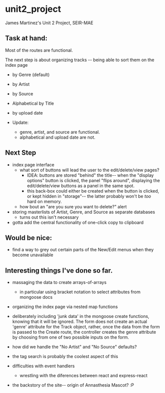 # unit2_project
James Martinez's Unit 2 Project, SEIR-MAE


## Task at hand:

Most of the routes are functional.

The next step is about organizing tracks -- being able to sort them on the index page
- by Genre (default)
- by Artist
- by Source
- Alphabetical by Title
- by upload date

- Update:
    - genre, artist, and source are functional.
    - alphabetical and upload date are not.

## Next Step

- index page interface
    - what sort of buttons will lead the user to the edit/delete/view pages?
        - IDEA: buttons are stored "behind" the title-- when the "display options" button is clicked, the panel "flips around", displaying the edit/delete/view buttons as a panel in the same spot.
        - this back-box could either be created when the button is clicked, or kept hidden in "storage"-- the latter probably won't be *too* hard on memory.
    - how bout an "are you sure you want to delete?" alert
- storing masterlists of Artist, Genre, and Source as separate databases
    - turns out this isn't necessary
- gotta add the central functionality of one-click copy to clipboard

## Would be nice:

- find a way to grey out certain parts of the New/Edit menus when they become unavailable

## Interesting things I've done so far.

- massaging the data to create arrays-of-arrays
    - in particular using bracket notation to select attributes from mongoose docs
- organizing the index page via nested map functions
- deliberately including 'junk data' in the mongoose create functions, knowing that it will be ignored. The form does not create an actual 'genre' attribute for the Track object, rather, once the data from the form is passed to the Create route, the controller creates the genre attribute by choosing from one of two possible inputs on the form.
- how did we handle the "No Artist" and "No Source" defaults?

- the tag search is probably the coolest aspect of this

- difficulties with event handlers
    - wrestling with the diferences between react and express-react

- the backstory of the site-- origin of Annasthesia Mascot? :P